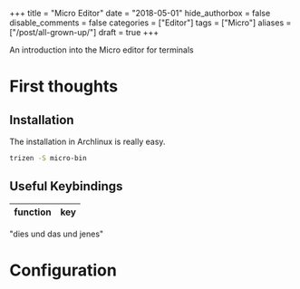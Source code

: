 
+++
title = "Micro Editor"
date = "2018-05-01"
hide_authorbox = false
disable_comments = false
categories = ["Editor"]
tags = ["Micro"]
aliases = ["/post/all-grown-up/"]
draft = true
+++

An introduction into the Micro editor for terminals

<!--more-->
# First thoughts

## Installation

The installation in Archlinux is really easy.

```bash
trizen -S micro-bin
```

## Useful Keybindings


| function              | key                |
| --------------------- | ------------------ |


"dies und das und jenes"

# Configuration

